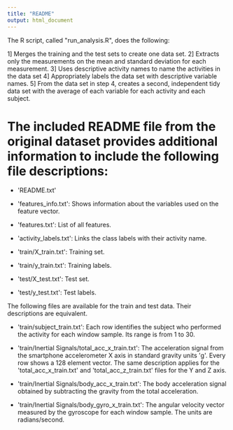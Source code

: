 ```yaml
---
title: "README"
output: html_document
---
```


The R script, called "run_analysis.R", does the following: 

  1] Merges the training and the test sets to create one data set.
  2] Extracts only the measurements on the mean and standard
    deviation for each measurement. 
  3] Uses descriptive activity names to name the activities in the
    data set
  4] Appropriately labels the data set with descriptive variable
    names. 
  5] From the data set in step 4, creates a second, independent
    tidy data set with the average of each variable for each
    activity and each subject.

The included README file from the original dataset provides additional information to include the following file descriptions:
=================================================================

- 'README.txt'

- 'features_info.txt': Shows information about the variables used on the feature vector.

- 'features.txt': List of all features.

- 'activity_labels.txt': Links the class labels with their activity name.

- 'train/X_train.txt': Training set.

- 'train/y_train.txt': Training labels.

- 'test/X_test.txt': Test set.

- 'test/y_test.txt': Test labels.

The following files are available for the train and test data. Their descriptions are equivalent. 

- 'train/subject_train.txt': Each row identifies the subject who performed the activity for each window sample. Its range is from 1 to 30. 

- 'train/Inertial Signals/total_acc_x_train.txt': The acceleration signal from the smartphone accelerometer X axis in standard gravity units 'g'. Every row shows a 128 element vector. The same description applies for the 'total_acc_x_train.txt' and 'total_acc_z_train.txt' files for the Y and Z axis. 

- 'train/Inertial Signals/body_acc_x_train.txt': The body acceleration signal obtained by subtracting the gravity from the total acceleration. 

- 'train/Inertial Signals/body_gyro_x_train.txt': The angular velocity vector measured by the gyroscope for each window sample. The units are radians/second. 
